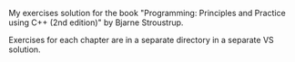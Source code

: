 My exercises solution for the book "Programming: Principles and Practice using C++ (2nd edition)" by Bjarne Stroustrup.

Exercises for each chapter are in a separate directory in a separate VS solution.
